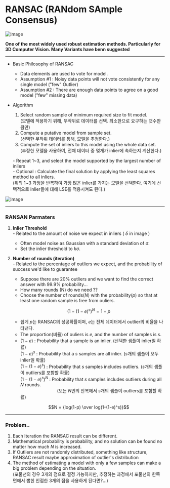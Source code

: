 # RANSAC (RANdom SAmple Consensus)

![image](https://user-images.githubusercontent.com/60316325/232277572-42dae5cd-96fb-4b8e-be50-72bc29f9d45c.png)

**One of the most widely used robust estimation methods. Particularly for 3D Computer Vision. Many Variants have benn suggested**

---

* Basic Philosophy of RANSAC
  * Data elements are used to vote for model.
  * Assumption #1 : Noisy data points will not vote consistently for any single model ("few" Outlier)
  * Assumption #2 : There are enough data points to agree on a good model ("few" missing data)

* Algorithm
  1) Select random sample of minimum required size to fit model. <br>
  (모델에 적용하기 위해, 무작위로 데이터를 선택. 최소한으로 요구하는 갯수만큼만) <br>
  2) Compute a putative model from sample set. <br>
  (선택한 무작위 데이터를 통해, 모델을 추정한다.)
  3) Compute the set of inliers to this model using the whole data set. <br>
  (추정한 모델을 사용하여, 전체 데이터 중 몇개가 inlier에 속하는지 계산한다.) <br>
  
  \- Repeat 1\~3, and select the model supported by the largest number of inliers <br>
  \- Optional : Calculate the final solution by applying the least squares method to all inliers. <br>
  (위의 1\~3 과정을 반복하여 가장 많은 inlier를 가지는 모델을 선택한다. 여기에 선택적으로 inlier들에 대해 LSE를 적용시켜도 된다.)
  
![image](https://user-images.githubusercontent.com/60316325/232279077-a6fd69de-47ca-4d36-bb16-f0f9f4ac36e0.png)

---

### RANSAN Parmaters

1. **Inlier Threshold** <br>
  \- Related to the amount of noise we expect in inliers ( $\delta$ in image )
    * Often model noise as Gaussian with a standard deviation of $\sigma$.
    * Set the inlier threshold to $k\sigma$.
2. **Number of rounds (iteration)** <br>
  \- Related to the percentage of outliers we expect, and the probability of success we'd like to guarantee
    * Suppose there are 20% outliers and we want to find the correct answer with 99.9% probability...
    * How many rounds (N) do we need ??
    * Choose the number of rounds($N$) with the probability($p$) so that at least one random sample is free from ouliers.<br>
    
    $$(1-(1-e)^s)^N = 1-p $$ 
    
    * 쉽게 $p$는 RANSAC의 성공확률이며, $e$는 전체 데이터에서 outlier의 비율을 나타낸다.
    * The proportion(비율) of ouliers is $e$, and the number of samples is $s$.
    * $(1-e)$ : Probability that a sample is an inlier. (선택한 샘플이 inlier일 확률)<br>
      $(1-e)^s$ : Probability that a $s$ samples are all inlier. ($s$개의 샘플이 모두 inlier일 확률)<br>
      $(1-(1-e)^s)$ : Probability that $s$ samples includes outliers. ($s$개의 샘플이 outliers를 포함할 확률)<br>
      $(1-(1-e)^s)^N$ : Probability that $s$ samples includes outliers during all $N$ rounds. <br>
      $\qquad \qquad \qquad \quad$ (모든 $N$번의 반복에서 $s$개의 샘플이 outliers를 포함할 확률) <br>
      
    $$N = {log(1-p) \over log(1-(1-e)^s)}$$
    
---

### Problem..

1. Each Iteration the RANSAC result can be different.
2. Mathematical probability is probability, and no solution can be found no matter how much $N$ is increased.
3. If Outliers are not randomly distributed, something like structure, RANSAC result maybe approximation of outlier's distribution
4. The method of estimating a model with only a few samples can make a big problem depending on the situation. <br>
(포물선의 경우 3개의 점으로 결정 가능하지만, 추정하는 과정에서 포물선의 한쪽 면에서 뽑힌 인접한 3개의 점을 사용하게 된다면?...) 
